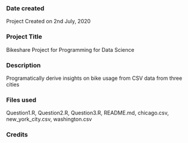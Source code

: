 ### Date created
Project Created on 2nd July, 2020

### Project Title
Bikeshare Project for Programming for Data Science

### Description
Programatically derive insights on bike usage from CSV data from three cities 

### Files used
Question1.R, Question2.R, Question3.R, README.md, chicago.csv, new_york_city.csv, washington.csv

### Credits


